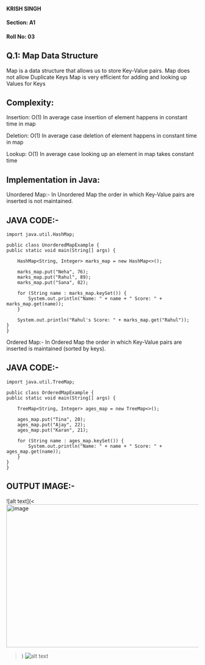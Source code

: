 #### KRISH SINGH
#### Section: A1
#### Roll No: 03

## Q.1: Map Data Structure
Map is a data structure that allows us to store Key-Value pairs.
Map does not allow Duplicate Keys
Map is very efficient for adding and looking up Values for Keys
## Complexity:

Insertion: O(1)
In average case insertion of element happens in constant time in map

Deletion: O(1)
In average case deletion of element happens in constant time in map

Lookup: O(1)
In average case looking up an element in map takes constant time

## Implementation in Java:

Unordered Map:- 
In Unordered Map the order in which Key-Value pairs are inserted is not maintained.

## JAVA CODE:- 
    import java.util.HashMap;

    public class UnorderedMapExample {
    public static void main(String[] args) {

        HashMap<String, Integer> marks_map = new HashMap<>();

        marks_map.put("Neha", 76);
        marks_map.put("Rahul", 89);
        marks_map.put("Sana", 82);

        for (String name : marks_map.keySet()) {
            System.out.println("Name: " + name + " Score: " + marks_map.get(name));
        }

        System.out.println("Rahul's Score: " + marks_map.get("Rahul"));
    }
    }

Ordered Map:-
In Ordered Map the order in which Key-Value pairs are inserted is maintained (sorted by keys).

## JAVA CODE:- 

    import java.util.TreeMap;

    public class OrderedMapExample {
    public static void main(String[] args) {

        TreeMap<String, Integer> ages_map = new TreeMap<>();

        ages_map.put("Tina", 20);
        ages_map.put("Ajay", 22);
        ages_map.put("Karan", 21);

        for (String name : ages_map.keySet()) {
            System.out.println("Name: " + name + " Score: " + ages_map.get(name));
        }
    }
    }


## OUTPUT IMAGE:- 
![alt text](<<img width="1862" height="374" alt="image" src="https://github.com/user-attachments/assets/7af0e1db-73f3-4835-950d-a13bc219fda4" />
>) ![alt text](<Q1 2.png>)



